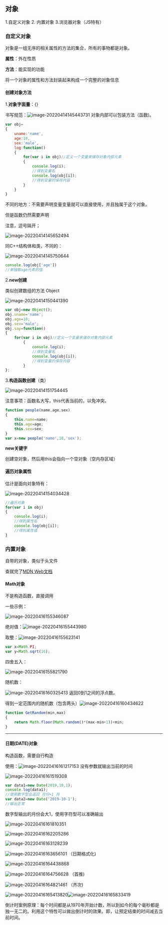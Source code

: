 ## 对象

1.自定义对象 2. 内置对象 3.浏览器对象（JS特有）

### 自定义对象

对象是一组无序的相关属性的方法的集合，所有的事物都是对象。

**属性**：外在性质

**方法**：能实现的功能

将一个对象的属性和方法封装起来构成一个完整的对象信息

#### 创建对象方法

1.**对象字面量**：{}

书写规范：![image-20220414145443731](D:\报告\Report\pic\/image-20220414145443731.png) 对象内部可以包装方法（函数)。

~~~js
var obj=
{
    uname:'name',
    age:18,
    sex:'male',
    log:function()
    {
        for(var i in obj)//定义一个变量来储存对象内部元素
        {
          	console.log(i);
            //得到变量名
          	console.log(obj[i]);
            //得到变量的保存内容
        }
    }
}

~~~



不同的地方：不需要声明变量变量就可以直接使用，并且独属于这个对象。

但是函数仍然需要声明

注意，逗号隔开；

![image-20220414145652494](D:\报告\Report\pic\/image-20220414145652494.png) 

同C++结构体和类，不同的：

![image-20220414145750644](D:\报告\Report\pic\/image-20220414145750644.png) 

~~~js
console.log(obj['age'])
//单独取age元素的值
~~~



2.**new创建**

类似创建数组的方法 Object

![image-20220414150441390](D:\报告\Report\pic\/image-20220414150441390.png) 

~~~js
var obj=new Object();
obj.uname='name';
obj.age=18;
obj.sex='male';
obj.say=function()
{
    for(var i in obj)//定义一个变量来储存对象内部元素
        {
          	console.log(i);
            //得到变量名
          	console.log(obj[i]);
            //得到变量的保存内容
        }
};
~~~

3.**构造函数创建**（类）

![image-20220414151754445](D:\报告\Report\pic\/image-20220414151754445.png) 

注意事项：函数名大写，this代表当前的，以免冲突。

~~~js
function people(name,age,sex)
{
    this.name=name;
    this.age=age;
    this.sex=sex;
}
var x=new people('name',18,'sex');
~~~

**new关键字**

创建空对象，然后用this会指向一个空对象（空内存区域）

#### 遍历对象属性

估计是面向对象特有：

![image-20220414154034428](D:\报告\Report\pic\/image-20220414154034428.png) 

~~~js
//遍历对象
for(var i in obj)
{
    console.log(i);
    //得到属性名
    console.log(obj[i]);
    //得到属性值
}
~~~



### 内置对象

自带的对象，类似于头文件

查就完了<a href="http://developer/mozilla.org/zh-CN/">MDN Web文档</a> 

#### Math对象

不是构造函数，直接调用

一些示例：

![image-20220416155346087](D:\报告\Report\pic\/image-20220416155346087.png) 

绝对值：![image-20220416155443980](D:\报告\Report\pic\/image-20220416155443980.png) 

取整：![image-20220416155623141](D:\报告\Report\pic\/image-20220416155623141.png) 

~~~js
var x=Math.PI;
var y=Math.sqrt(16);
~~~

四舍五入：

![image-20220416155821790](D:\报告\Report\pic\/image-20220416155821790.png) 

随机数：

![image-20220416160325413](D:\报告\Report\pic\/image-20220416160325413.png) 返回0到1之间的浮点数。

得到一定范围内的随机数（包含两头）![image-20220416160434622](D:\报告\Report\pic\/image-20220416160434622.png) 

~~~~js
function GetRandom(min,max)
{
    return Math.floor(Math.random()*(max-min+1))+min;
}
~~~~

-------



#### 日期(DATE)对象

构造函数，需要自行构造

使用：![image-20220416161217153](D:\报告\Report\pic\/image-20220416161217153.png) 没有参数就输出当前的时间

![image-20220416161519308](D:\报告\Report\pic\/image-20220416161519308.png) 

~~~js
var data1=new Date(2019,10,1);
console.log(data1);
//使用数字型会返回 月份+1 月
var data2=new Date('2019-10-1');
//输出正常
~~~

数字型输出的月份会大1，使用字符型可以准确输出

![image-20220416161810351](D:\报告\Report\pic\/image-20220416161810351.png) 

![image-20220416162205286](D:\报告\Report\pic\/image-20220416162205286.png) 

![image-20220416163128239](D:\报告\Report\pic\/image-20220416163128239.png) 

![image-20220416163656101](D:\报告\Report\pic\/image-20220416163656101.png) （日期格式化)

![image-20220416164438868](D:\报告\Report\pic\/image-20220416164438868.png) 

![image-20220416164756628](D:\报告\Report\pic\/image-20220416164756628.png) （首推)

![image-20220416164821461](D:\报告\Report\pic\/image-20220416164821461.png) （齐次)

![image-20220416165413820](D:\报告\Report\pic\/image-20220416165413820.png)![image-20220416165833419](D:\报告\Report\pic\/image-20220416165833419.png)

 倒计时案例原理：每个时间都是从1970年开始计数，所以到如今的每个毫秒都是独一无二的。利用这个特性可以做出倒计时的效果。即，让预定结束的时间减去当前时间。